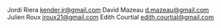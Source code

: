 Jordi Riera <kender.jr@gmail.com> 
David Mazeau <d.mazeau@gmail.com>
Julien Roux <jroux21@gmail.com>
Edith Courtial <edith.courtial@gmail.com>
